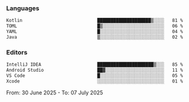 <!--START_SECTION:waka-->
### Languages
```txt
Kotlin                            ████████████████████▒░░░░   81 %
TOML                              █▒░░░░░░░░░░░░░░░░░░░░░░░   06 %
YAML                              █░░░░░░░░░░░░░░░░░░░░░░░░   04 %
Java                              ▒░░░░░░░░░░░░░░░░░░░░░░░░   02 %
```

### Editors
```txt
IntelliJ IDEA                     █████████████████████▒░░░   85 %
Android Studio                    ██▓░░░░░░░░░░░░░░░░░░░░░░   11 %
VS Code                           █░░░░░░░░░░░░░░░░░░░░░░░░   05 %
Xcode                             ░░░░░░░░░░░░░░░░░░░░░░░░░   01 %
```

From: 30 June 2025 - To: 07 July 2025
<!--END_SECTION:waka-->
